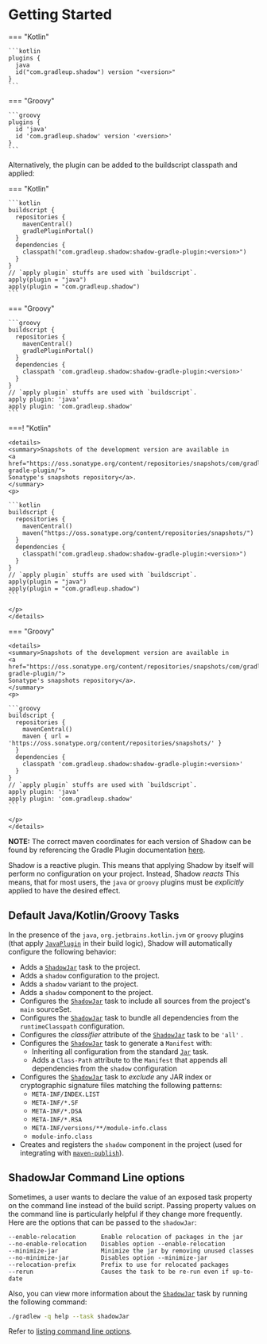# Getting Started

=== "Kotlin"

    ```kotlin
    plugins {
      java
      id("com.gradleup.shadow") version "<version>"
    }
    ```

=== "Groovy"

    ```groovy
    plugins {
      id 'java'
      id 'com.gradleup.shadow' version '<version>'
    }
    ```

Alternatively, the plugin can be added to the buildscript classpath and applied:

=== "Kotlin"

    ```kotlin
    buildscript {
      repositories {
        mavenCentral()
        gradlePluginPortal()
      }
      dependencies {
        classpath("com.gradleup.shadow:shadow-gradle-plugin:<version>")
      }
    }
    // `apply plugin` stuffs are used with `buildscript`.
    apply(plugin = "java")
    apply(plugin = "com.gradleup.shadow")
    ```

=== "Groovy"

    ```groovy
    buildscript {
      repositories {
        mavenCentral()
        gradlePluginPortal()
      }
      dependencies {
        classpath 'com.gradleup.shadow:shadow-gradle-plugin:<version>'
      }
    }
    // `apply plugin` stuffs are used with `buildscript`.
    apply plugin: 'java'
    apply plugin: 'com.gradleup.shadow'
    ```

===! "Kotlin"

    <details>
    <summary>Snapshots of the development version are available in 
    <a href="https://oss.sonatype.org/content/repositories/snapshots/com/gradleup/shadow/shadow-gradle-plugin/">
    Sonatype's snapshots repository</a>.
    </summary>
    <p>

    ```kotlin
    buildscript {
      repositories {
        mavenCentral()
        maven("https://oss.sonatype.org/content/repositories/snapshots/")
      }
      dependencies {
        classpath("com.gradleup.shadow:shadow-gradle-plugin:<version>")
      }
    }
    // `apply plugin` stuffs are used with `buildscript`.
    apply(plugin = "java")
    apply(plugin = "com.gradleup.shadow")
    ```

    </p>
    </details>

=== "Groovy"

    <details>
    <summary>Snapshots of the development version are available in 
    <a href="https://oss.sonatype.org/content/repositories/snapshots/com/gradleup/shadow/shadow-gradle-plugin/">
    Sonatype's snapshots repository</a>.
    </summary>
    <p>

    ```groovy
    buildscript {
      repositories {
        mavenCentral()
        maven { url = 'https://oss.sonatype.org/content/repositories/snapshots/' }
      }
      dependencies {
        classpath 'com.gradleup.shadow:shadow-gradle-plugin:<version>'
      }
    }
    // `apply plugin` stuffs are used with `buildscript`.
    apply plugin: 'java'
    apply plugin: 'com.gradleup.shadow'
    ```

    </p>
    </details>

**NOTE:** The correct maven coordinates for each version of Shadow can be found by referencing the Gradle Plugin documentation [here](https://plugins.gradle.org/plugin/com.gradleup.shadow).

Shadow is a reactive plugin.
This means that applying Shadow by itself will perform no configuration on your project.
Instead, Shadow _reacts_
This means, that for most users, the `java` or `groovy` plugins must be _explicitly_ applied
to have the desired effect.

## Default Java/Kotlin/Groovy Tasks

In the presence of the `java`, `org.jetbrains.kotlin.jvm` or `groovy` plugins (that apply [`JavaPlugin`][JavaPlugin]
in their build logic), Shadow will automatically configure the following behavior:

* Adds a [`ShadowJar`][ShadowJar] task to the project.
* Adds a `shadow` configuration to the project.
* Adds a `shadow` variant to the project.
* Adds a `shadow` component to the project.
* Configures the [`ShadowJar`][ShadowJar] task to include all sources from the project's `main` sourceSet.
* Configures the [`ShadowJar`][ShadowJar] task to bundle all dependencies from the `runtimeClasspath` configuration.
* Configures the _classifier_ attribute of the [`ShadowJar`][ShadowJar] task to be `'all'` .
* Configures the [`ShadowJar`][ShadowJar] task to generate a `Manifest` with:
    * Inheriting all configuration from the standard [`Jar`][Jar] task.
    * Adds a `Class-Path` attribute to the `Manifest` that appends all dependencies from the `shadow` configuration
* Configures the [`ShadowJar`][ShadowJar] task to _exclude_ any JAR index or cryptographic signature files matching the following patterns:
    * `META-INF/INDEX.LIST`
    * `META-INF/*.SF`
    * `META-INF/*.DSA`
    * `META-INF/*.RSA`
    * `META-INF/versions/**/module-info.class`
    * `module-info.class`
* Creates and registers the `shadow` component in the project (used for integrating with [`maven-publish`][maven-publish]).

## ShadowJar Command Line options

Sometimes, a user wants to declare the value of an exposed task property on the command line instead of the 
build script. Passing property values on the command line is particularly helpful if they change more frequently.  
Here are the options that can be passed to the `shadowJar`:

```
--enable-relocation       Enable relocation of packages in the jar
--no-enable-relocation    Disables option --enable-relocation
--minimize-jar            Minimize the jar by removing unused classes
--no-minimize-jar         Disables option --minimize-jar
--relocation-prefix       Prefix to use for relocated packages
--rerun                   Causes the task to be re-run even if up-to-date
```

Also, you can view more information about the [`ShadowJar`][ShadowJar] task by running the following command:

```sh
./gradlew -q help --task shadowJar
```

Refer to [listing command line options](https://docs.gradle.org/current/userguide/custom_tasks.html#sec:listing_task_options).



[Jar]: https://docs.gradle.org/current/dsl/org.gradle.api.tasks.bundling.Jar.html
[JavaPlugin]: https://docs.gradle.org/current/userguide/java_plugin.html
[maven-publish]: https://docs.gradle.org/current/userguide/publishing_maven.html
[ShadowJar]: ../api/shadow/com.github.jengelman.gradle.plugins.shadow.tasks/-shadow-jar/index.html
